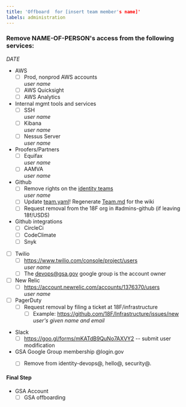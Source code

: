 ```yaml
---
title: 'Offboard  for [insert team member's name]'
labels: administration
---
```


### Remove NAME-OF-PERSON's access from the following services:
_DATE_

- AWS
   - [ ] Prod, nonprod AWS accounts  
   _user name_  
   - [ ] AWS Quicksight
   - [ ] AWS Analytics

- Internal mgmt tools and services  
   - [ ] SSH  
      _user name_ 
   - [ ] Kibana  
      _user name_  
   - [ ] Nessus Server  
      _user name_ 

- Proofers/Partners  
   - [ ] Equifax  
     _user name_ 
   - [ ] AAMVA  
      _user name_  

- Github
   - [ ] Remove rights on the [identity teams](https://github.com/orgs/18F/teams/identity-core/members)  
     _user name_ 
   - [ ] Update [team.yaml](https://github.com/18F/identity-private/blob/master/team/team.yml)! Regenerate [Team.md]() for the wiki
   - [ ] Request removal from the 18F org in #admins-github (if leaving 18f/USDS)  

- Github integrations
   - [ ] CircleCi
   - [ ] CodeClimate
   - [ ] Snyk
        
- [ ] Twilio
   - [ ] https://www.twilio.com/console/project/users  
     _user name_ 
   - [ ] The devops@gsa.gov google group is the account owner
   
- [ ] New Relic
   - [ ] https://account.newrelic.com/accounts/1376370/users  
     _user name_ 
   
- [ ] PagerDuty
   - [ ] Request removal by filing a ticket at 18F/infrastructure
      - [ ] Example: https://github.com/18F/Infrastructure/issues/new  
     _user's given name and email_
      
- Slack
   - [ ] https://goo.gl/forms/mKATdB9QuNo7AXVY2 -- submit user modification
   
- GSA Google Group membership  @login.gov  
   - [ ] Remove from identity-devops@, hello@, security@.


#### Final Step
- GSA Account
   - [ ] GSA offboarding
